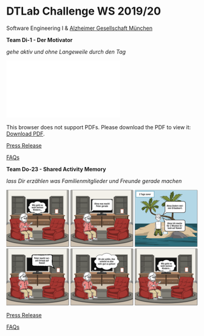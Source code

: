 # DTLab Challenge WS 2019/20

Software Engineering I & [Alzheimer Gesellschaft München](https://www.agm-online.de/agm-home.html)

 **Team Di-1 - Der Motivator**

  *gehe aktiv und ohne Langeweile durch den Tag*

<object data="swe-Di-01/Documents_Storyboard.pdf" type="application/pdf" width="700px" height="700px">
    <embed src="swe-Di-01/Documents_Storyboard.pdf">
        <p>This browser does not support PDFs. Please download the PDF to view it: <a href="swe-Di-01/Documents_Storyboard.pdf">Download PDF</a>.</p>
    </embed>
</object>

[Press Release](swe-Di-01/Press.pdf)

[FAQs](swe-Di-01/FAQs.pdf)


 
 **Team Do-23 - Shared Activity Memory**

 *lass Dir erzählen was Familienmitglieder und Freunde gerade machen*

 ![Storyboard Team Do-23](swe-Do-23/Documents_Storyboard_AlexaSkill.png)

 [Press Release](swe-Di-23/Documents_Introducing_Shared_Activty_Memory.pdf)

[FAQs](swe-Di-23/Documents_FAQ.pdf)